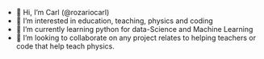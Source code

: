 - 👋 Hi, I’m Carl (@rozariocarl)
- 👀 I’m interested in education, teaching, physics and coding
- 🌱 I’m currently learning python for data-Science and Machine Learning
- 💞️ I’m looking to collaborate on any project relates to helping teachers or code that help teach physics.

<!---
rozariocarl/rozariocarl is a ✨ special ✨ repository because its `README.md` (this file) appears on your GitHub profile.
You can click the Preview link to take a look at your changes.
--->
